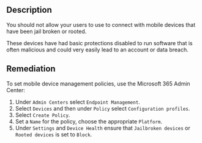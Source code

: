 ## Description

You should not allow your users to use to connect with mobile devices that have been jail broken or rooted.

These devices have had basic protections disabled to run software that is often malicious and could very easily lead to an account or data breach.

## Remediation

To set mobile device management policies, use the Microsoft 365 Admin Center:

1. Under `Admin Centers` select `Endpoint Management`.
2. Select `Devices` and then under `Policy` select `Configuration profiles`.
3. Select `Create Policy`.
4. Set a `Name` for the policy, choose the appropriate `Platform`.
5. Under `Settings` and `Device Health` ensure that `Jailbroken devices` or `Rooted devices` is set to `Block`.